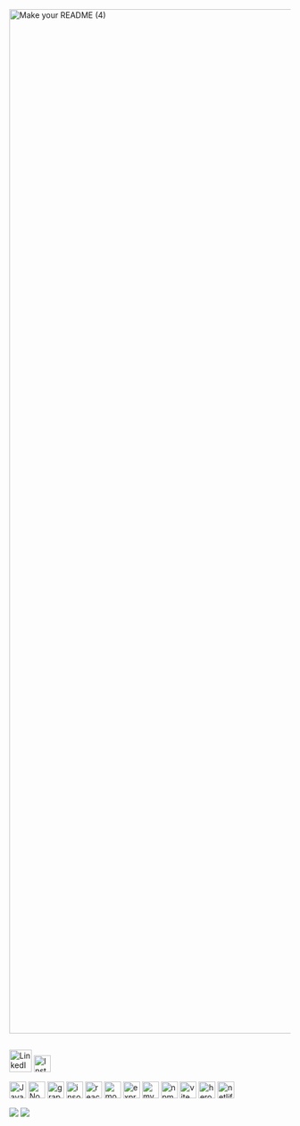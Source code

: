 
<img width="1834" alt="Make your README (4)" src="https://github.com/ljkahn/ljkahn/assets/141527404/ffca8186-0e3a-49be-8fb1-027cc1cbf40a">


##
<a href = "https://www.linkedin.com/in/lia-kahn/"><img src="https://simpleicons.now.sh/linkedin/FFFFFF" alt="LinkedIn" width="40" height="40"></a> <a href = "https://instagram.com/liakahn"><img src="https://simpleicons.vercel.app/instagram/FFFFFF" alt= "Instagram" width="30" height="30"></a>


<img src="https://simpleicons.now.sh/javascript/FFFFFF" alt="Javascript" width="30" height="30"> <img src="https://simpleicons.now.sh/nodedotjs/FFFFFF" alt="Node.js" width="30" height="30"> <img src="https://simpleicons.now.sh/graphql/FFFFFF" alt= "graphql" width="30" height="30"> <img src="https://simpleicons.now.sh/insomnia/FFFFFF" alt= "insomnia" width="30" height="30"> <img src="https://simpleicons.now.sh/react/FFFFFF" alt= "react" width="30" height="30"> <img src="https://simpleicons.now.sh/mongodb/FFFFFF" alt= "mongodb" width="30" height="30"> <img src="https://simpleicons.now.sh/express/FFFFFF" alt= "express" width="30" height="30"> <img src="https://simpleicons.now.sh/mysql/FFFFFF" alt= "mysql" width="30" height="30"> <img src="https://simpleicons.now.sh/npm/FFFFFF" alt= "npm" width="30" height="30"> <img src="https://simpleicons.now.sh/vite/FFFFFF" alt= "vite" width="30" height="30"> <img src="https://simpleicons.now.sh/heroku/FFFFFF" alt= "heroku" width="30" height="30"> <img src="https://simpleicons.now.sh/netlify/FFFFFF" alt= "netlify" width="30" height="30">


![](https://github-readme-stats.vercel.app/api?username=ljkahn&theme=slateorange&hide_border=false&include_all_commits=false&count_private=false) ![](https://github-readme-streak-stats.herokuapp.com/?user=ljkahn&theme=slateorange&hide_border=false)<br/>


<!-- Proudly created with GPRM ( https://gprm.itsvg.in ) -->
